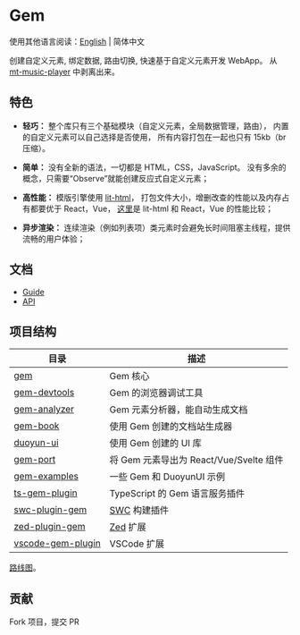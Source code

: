 # Gem

使用其他语言阅读：[English](./README.md) | 简体中文

创建自定义元素, 绑定数据, 路由切换, 快速基于自定义元素开发 WebApp。
从 [mt-music-player](https://github.com/mantou132/mt-music-player) 中剥离出来。

## 特色

- **轻巧：**
  整个库只有三个基础模块（自定义元素，全局数据管理，路由），
  内置的自定义元素可以自己选择是否使用，
  所有内容打包在一起也只有 15kb（br 压缩）。

- **简单：**
  没有全新的语法，一切都是 HTML，CSS，JavaScript。
  没有多余的概念，只需要“Observe”就能创建反应式自定义元素；

- **高性能：**
  模版引擎使用 [lit-html](https://github.com/Polymer/lit-html)，
  打包文件大小，增删改查的性能以及内存占有都要优于 React，Vue，
  [这里](https://rawgit.com/krausest/js-framework-benchmark/master/webdriver-ts-results/table.html)是 lit-html 和 React，Vue 的性能比较；

- **异步渲染：**
  连续渲染（例如列表项）类元素时会避免长时间阻塞主线程，提供流畅的用户体验；

## 文档

- [Guide](https://gemjs.org/guide/)
- [API](https://gemjs.org/api/)

## 项目结构

| 目录                                            | 描述                                    |
| ----------------------------------------------- | --------------------------------------- |
| [gem](packages/gem)                             | Gem 核心                                |
| [gem-devtools](packages/gem-devtools)           | Gem 的浏览器调试工具                    |
| [gem-analyzer](packages/gem-analyzer)           | Gem 元素分析器，能自动生成文档          |
| [gem-book](packages/gem-book)                   | 使用 Gem 创建的文档站生成器             |
| [duoyun-ui](packages/duoyun-ui)                 | 使用 Gem 创建的 UI 库                   |
| [gem-port](packages/gem-port)                   | 将 Gem 元素导出为 React/Vue/Svelte 组件 |
| [gem-examples](packages/gem-examples)           | 一些 Gem 和 DuoyunUI 示例               |
| [ts-gem-plugin](packages/ts-gem-plugin)         | TypeScript 的 Gem 语言服务插件          |
| [swc-plugin-gem](crates/swc-plugin-gem)         | [SWC](https://swc.rs/) 构建插件         |
| [zed-plugin-gem](crates/swc-plugin-gem)         | [Zed](https://zed.dev/) 扩展            |
| [vscode-gem-plugin](packages/vscode-gem-plugin) | VSCode 扩展                             |

[路线图](https://mm.tt/app/map/3412316197?t=TGs84FRcwQ)。

## 贡献

Fork 项目，提交 PR

